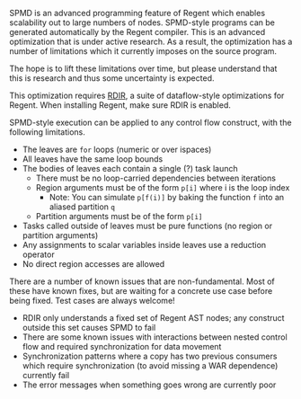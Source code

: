 SPMD is an advanced programming feature of Regent which enables scalability
out to large numbers of nodes. SPMD-style programs can be generated
automatically by the Regent compiler. This is an advanced optimization that is
under active research. As a result, the optimization has a number of
limitations which it currently imposes on the source program.

The hope is to lift these limitations over time, but please understand that
this is research and thus some uncertainty is expected.

This optimization requires [RDIR](https://github.com/StanfordLegion/rdir), a
suite of dataflow-style optimizations for Regent. When installing Regent, make
sure RDIR is enabled.

SPMD-style execution can be applied to any control flow construct,
with the following limitations.

  * The leaves are `for` loops (numeric or over ispaces)
  * All leaves have the same loop bounds
  * The bodies of leaves each contain a single (?) task launch
      * There must be no loop-carried dependencies between iterations
      * Region arguments must be of the form `p[i]` where i is the loop index
          * Note: You can simulate `p[f(i)]` by baking the function `f` into
            an aliased partition `q`
      * Partition arguments must be of the form `p[i]`
  * Tasks called outside of leaves must be pure functions (no region or
    partition arguments)
  * Any assignments to scalar variables inside leaves use a reduction operator
  * No direct region accesses are allowed

There are a number of known issues that are non-fundamental. Most of
these have known fixes, but are waiting for a concrete use case before
being fixed. Test cases are always welcome!

  * RDIR only understands a fixed set of Regent AST nodes; any construct
    outside this set causes SPMD to fail
  * There are some known issues with interactions between nested control flow
    and required synchronization for data movement
  * Synchronization patterns where a copy has two previous consumers which
    require synchronization (to avoid missing a WAR dependence) currently fail
  * The error messages when something goes wrong are currently poor
